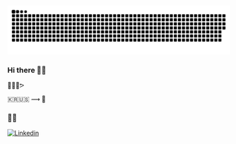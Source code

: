 ![Snake animation](https://github.com/rkdmen/rkdmen/blob/output/github-contribution-grid-snake.svg)

### Hi there 👋🏻

🤟🏻😈ᕗ

🇰🇷🇺🇸 ⟿ 🗽

###  👋🏻

[![Linkedin](https://img.shields.io/badge/LinkedIn-0077B5?style=for-the-badge&logo=linkedin&logoColor=white)](https://www.linkedin.com/in/johnkmj/)
